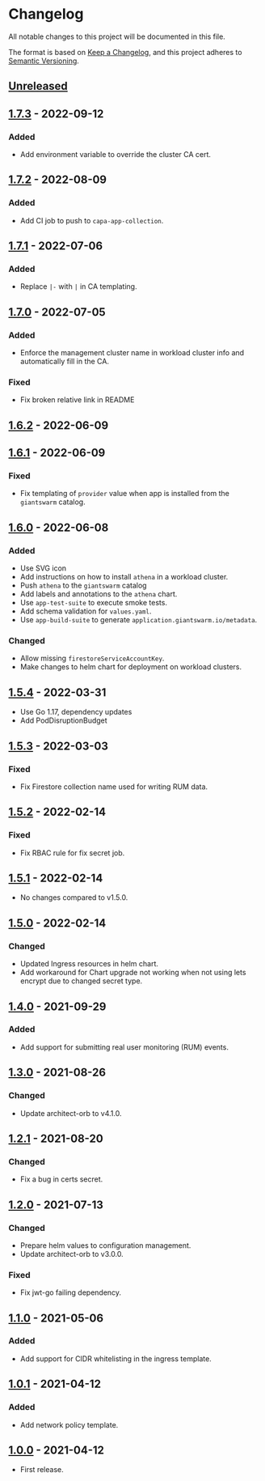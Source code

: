 # Changelog

All notable changes to this project will be documented in this file.

The format is based on [Keep a Changelog](https://keepachangelog.com/en/1.0.0/),
and this project adheres to [Semantic Versioning](https://semver.org/spec/v2.0.0.html).



## [Unreleased]

## [1.7.3] - 2022-09-12

### Added

- Add environment variable to override the cluster CA cert.

## [1.7.2] - 2022-08-09

### Added

- Add CI job to push to `capa-app-collection`.

## [1.7.1] - 2022-07-06

### Added

- Replace `|-` with `|` in CA templating.

## [1.7.0] - 2022-07-05

### Added

- Enforce the management cluster name in workload cluster info and automatically fill in the CA.

### Fixed

- Fix broken relative link in README

## [1.6.2] - 2022-06-09

## [1.6.1] - 2022-06-09

### Fixed

- Fix templating of `provider` value when app is installed from the `giantswarm` catalog.

## [1.6.0] - 2022-06-08

### Added

- Use SVG icon
- Add instructions on how to install `athena` in a workload cluster.
- Push `athena` to the `giantswarm` catalog
- Add labels and annotations to the `athena` chart.
- Use `app-test-suite` to execute smoke tests.
- Add schema validation for `values.yaml`.
- Use `app-build-suite` to generate `application.giantswarm.io/metadata`.


### Changed

- Allow missing `firestoreServiceAccountKey`.
- Make changes to helm chart for deployment on workload clusters.

## [1.5.4] - 2022-03-31

- Use Go 1.17, dependency updates
- Add PodDisruptionBudget

## [1.5.3] - 2022-03-03

### Fixed

- Fix Firestore collection name used for writing RUM data.

## [1.5.2] - 2022-02-14

### Fixed

- Fix RBAC rule for fix secret job.

## [1.5.1] - 2022-02-14

- No changes compared to v1.5.0.

## [1.5.0] - 2022-02-14

### Changed

- Updated Ingress resources in helm chart.
- Add workaround for Chart upgrade not working when not using lets encrypt due to changed secret type.

## [1.4.0] - 2021-09-29

### Added

- Add support for submitting real user monitoring (RUM) events.

## [1.3.0] - 2021-08-26


### Changed

- Update architect-orb to v4.1.0.

## [1.2.1] - 2021-08-20

### Changed

- Fix a bug in certs secret.


## [1.2.0] - 2021-07-13

### Changed

- Prepare helm values to configuration management.
- Update architect-orb to v3.0.0.

### Fixed

- Fix jwt-go failing dependency.

## [1.1.0] - 2021-05-06

### Added

- Add support for CIDR whitelisting in the ingress template.

## [1.0.1] - 2021-04-12

### Added

- Add network policy template.

## [1.0.0] - 2021-04-12

- First release.


[Unreleased]: https://github.com/giantswarm/athena/compare/v1.7.3...HEAD
[1.7.3]: https://github.com/giantswarm/athena/compare/v1.7.2...v1.7.3
[1.7.2]: https://github.com/giantswarm/athena/compare/v1.7.1...v1.7.2
[1.7.1]: https://github.com/giantswarm/athena/compare/v1.7.0...v1.7.1
[1.7.0]: https://github.com/giantswarm/athena/compare/v1.6.2...v1.7.0
[1.6.2]: https://github.com/giantswarm/athena/compare/v1.6.1...v1.6.2
[1.6.1]: https://github.com/giantswarm/athena/compare/v1.6.0...v1.6.1
[1.6.0]: https://github.com/giantswarm/athena/compare/v1.5.4...v1.6.0
[1.5.4]: https://github.com/giantswarm/athena/compare/v1.5.3...v1.5.4
[1.5.3]: https://github.com/giantswarm/athena/compare/v1.5.2...v1.5.3
[1.5.2]: https://github.com/giantswarm/athena/compare/v1.5.1...v1.5.2
[1.5.1]: https://github.com/giantswarm/athena/compare/v1.5.0...v1.5.1
[1.5.0]: https://github.com/giantswarm/athena/compare/v1.4.0...v1.5.0
[1.4.0]: https://github.com/giantswarm/athena/compare/v1.3.0...v1.4.0
[1.3.0]: https://github.com/giantswarm/athena/compare/v1.2.1...v1.3.0
[1.2.1]: https://github.com/giantswarm/athena/compare/v1.2.0...v1.2.1
[1.2.0]: https://github.com/giantswarm/athena/compare/v1.1.0...v1.2.0
[1.1.0]: https://github.com/giantswarm/athena/compare/v1.0.1...v1.1.0
[1.0.1]: https://github.com/giantswarm/athena/compare/v1.0.0...v1.0.1
[1.0.0]: https://github.com/giantswarm/athena/releases/tag/v1.0.0
